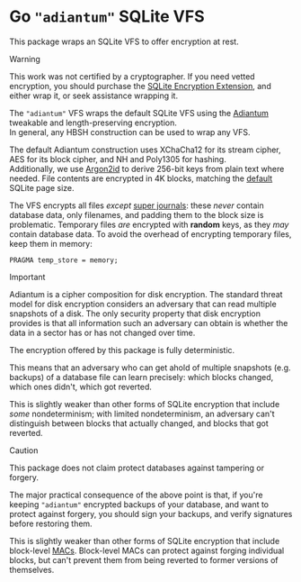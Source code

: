 # Go `"adiantum"` SQLite VFS

This package wraps an SQLite VFS to offer encryption at rest.

> [!WARNING]
> This work was not certified by a cryptographer.
> If you need vetted encryption, you should purchase the
> [SQLite Encryption Extension](https://sqlite.org/see),
> and either wrap it, or seek assistance wrapping it.

The `"adiantum"` VFS wraps the default SQLite VFS using the
[Adiantum](https://github.com/lukechampine/adiantum)
tweakable and length-preserving encryption.\
In general, any HBSH construction can be used to wrap any VFS.

The default Adiantum construction uses XChaCha12 for its stream cipher,
AES for its block cipher, and NH and Poly1305 for hashing.\
Additionally, we use [Argon2id](https://pkg.go.dev/golang.org/x/crypto/argon2#hdr-Argon2id)
to derive 256-bit keys from plain text where needed.
File contents are encrypted in 4K blocks, matching the
[default](https://sqlite.org/pgszchng2016.html) SQLite page size.

The VFS encrypts all files _except_
[super journals](https://sqlite.org/tempfiles.html#super_journal_files):
these _never_ contain database data, only filenames,
and padding them to the block size is problematic.
Temporary files _are_ encrypted with **random** keys,
as they _may_ contain database data.
To avoid the overhead of encrypting temporary files,
keep them in memory:

    PRAGMA temp_store = memory;

> [!IMPORTANT]
> Adiantum is a cipher composition for disk encryption.
> The standard threat model for disk encryption considers an adversary
> that can read multiple snapshots of a disk.
> The only security property that disk encryption provides
> is that all information such an adversary can obtain
> is whether the data in a sector has or has not changed over time.

The encryption offered by this package is fully deterministic.

This means that an adversary who can get ahold of multiple snapshots
(e.g. backups) of a database file can learn precisely:
which blocks changed, which ones didn't, which got reverted.

This is slightly weaker than other forms of SQLite encryption
that include *some* nondeterminism; with limited nondeterminism,
an adversary can't distinguish between
blocks that actually changed, and blocks that got reverted.

> [!CAUTION]
> This package does not claim protect databases against tampering or forgery.

The major practical consequence of the above point is that,
if you're keeping `"adiantum"` encrypted backups of your database,
and want to protect against forgery, you should sign your backups,
and verify signatures before restoring them.

This is slightly weaker than other forms of SQLite encryption
that include block-level [MACs](https://en.wikipedia.org/wiki/Message_authentication_code).
Block-level MACs can protect against forging individual blocks,
but can't prevent them from being reverted to former versions of themselves.
